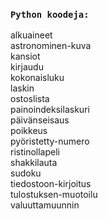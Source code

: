 ### `Python koodeja:`
alkuaineet\
astronominen-kuva\
kansiot\
kirjaudu\
kokonaisluku\
laskin\
ostoslista\
painoindeksilaskuri\
päivänseisaus\
poikkeus\
pyöristetty-numero\
ristinollapeli\
shakkilauta\
sudoku\
tiedostoon-kirjoitus\
tulostuksen-muotoilu\
valuuttamuunnin
